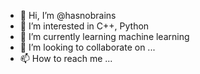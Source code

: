 - 👋 Hi, I’m @hasnobrains
- 👀 I’m interested in C++, Python
- 🌱 I’m currently learning machine learning
- 💞️ I’m looking to collaborate on ...
- 📫 How to reach me ...

<!---
hasnobrains/hasnobrains is a ✨ special ✨ repository because its `README.md` (this file) appears on your GitHub profile.
You can click the Preview link to take a look at your changes.
--->
